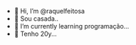 - 👋 Hi, I’m @raquelfeitosa
- 👀 Sou casada..
- 🌱 I’m currently learning  programação...
- 💞️ Tenho 20y...
<!---
raquelfeitosa/raquelfeitosa is a ✨ special ✨ repository because its `README.md` (this file) appears on your GitHub profile.
You can click the Preview link to take a look at your changes.
--->
